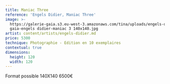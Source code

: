 ```yaml
---
title: Maniac Three
reference: 'Engels Didier, Maniac Three'
image: >-
  https://galerie-gaia.s3.eu-west-3.amazonaws.com/tina/uploads/engels-didier/galerie
  gaia-engels didier-maniac 3 140x140.jpg
artist: content/artists/engels-didier.md
price: 5300
technique: Photographie - Edition en 10 exemplaires
contextual: true
dimensions:
  height: 120
  width: 120
---
```


Format possible 140X140 6500€ 
